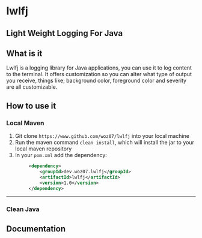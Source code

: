 # lwlfj
## Light Weight Logging For Java

## What is it
Lwlfj is a logging library for Java applications, you can use it to log content to the terminal.
It offers customization so you can alter what type of output you receive, things like; background color, foreground color and severity are all customizable.

## How to use it
### Local Maven
1. Git clone `https://www.github.com/woz07/lwlfj` into your local machine
2. Run the maven command `clean install`, which will install the jar to your local maven repository
3. In your `pom.xml` add the dependency:
   ```xml
        <dependency>
            <groupId>dev.woz07.lwlfj</groupId>
            <artifactId>lwlfj</artifactId>
            <version>1.0</version>
        </dependency>
   ```

---

### Clean Java


## Documentation
